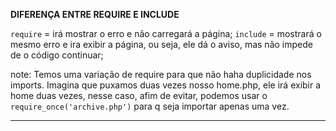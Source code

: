 **********DIFERENÇA ENTRE REQUIRE E INCLUDE**********

``require`` = irá mostrar o erro e não carregará a página;
``include`` = mostrará o mesmo erro e ira exibir a página, ou seja, ele dá o aviso, mas não impede de o código continuar;

note: Temos uma variação de require para que não haha duplicidade nos imports. Imagina que puxamos duas vezes nosso home.php, ele irá exibir a home duas vezes, nesse caso, afim de evitar, podemos usar o ``require_once('archive.php')`` para q seja importar apenas uma vez. 
*****************************************************
